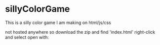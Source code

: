 # sillyColorGame
This is a silly color game I am making on html/js/css

not hosted anywhere so download the zip and find 'index.html'
    right-click and select open with: <your fav browser>